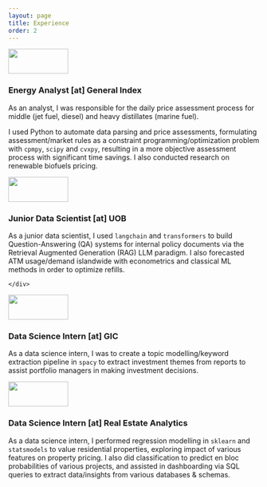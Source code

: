 ```yaml
---
layout: page
title: Experience
order: 2
---
```

<div class="exp">
    <img class="exp2" src="{{ site.imageurl }}/Logos/GX1.png" width='120px' height='50px'>
    <div>
        <h3> Energy Analyst [at] General Index</h3>
        <p>
        As an analyst, I was responsible for the daily price assessment process for middle (jet fuel, diesel) and heavy distillates (marine fuel). 
        </p>
        <p>I used Python to automate data parsing and price assessments, formulating assessment/market rules as a constraint programming/optimization problem with <code>cpmpy</code>, <code>scipy</code> and <code>cvxpy</code>, resulting in a more objective assessment process with significant time savings. I also conducted research on renewable biofuels pricing.
        </p>
    </div>
</div>

<div class="exp">
    <img class="exp2" src="{{ site.imageurl }}/Logos/UOB.png" width='120px' height='50px'>
    <div>
        <h3> Junior Data Scientist [at] UOB</h3>
        <p>
        As a junior data scientist, I used <code>langchain</code> and <code>transformers</code> to build Question-Answering (QA) systems for internal policy documents via the Retrieval Augmented Generation (RAG) LLM paradigm.
        I also forecasted ATM usage/demand islandwide with econometrics and classical ML methods in order to optimize refills.
        </p>

    </div>
</div>

<div class="exp">
    <img class="exp2" src="{{ site.imageurl }}/Logos/GIC.png" width='120px' height='50px'>
    <div>
        <h3> Data Science Intern [at] GIC</h3>
        <p>
        As a data science intern, I was to create a topic modelling/keyword extraction pipeline in <code>spacy</code> to extract investment themes from reports to assist portfolio managers in making investment decisions.
        </p>
    </div>
</div>

<div class="exp">
    <img class="exp2" src="{{ site.imageurl }}/Logos/REA.png" width='120px' height='50px'>
    <div>
        <h3> Data Science Intern [at] Real Estate Analytics</h3>
        <p>
         As a data science intern, I performed regression modelling in <code>sklearn</code> and <code>statsmodels</code> to value residential properties, exploring impact of various features on property pricing. I also did classification to predict en bloc probabilities of various projects, and assisted in dashboarding via SQL queries to extract data/insights from various databases & schemas.
        </p>
    </div>
</div>

